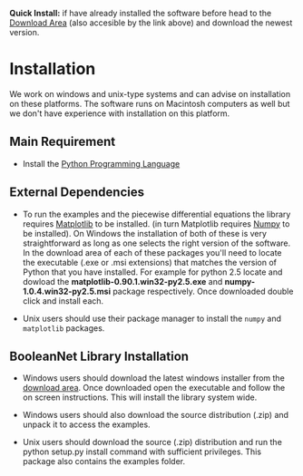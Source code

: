**Quick Install:** if have already installed the software before head to the
[Download Area](http://code.google.com/p/booleannet/downloads/list) (also accesible by the link above) and download the newest version.

# Installation #

We work on windows and unix-type systems and can advise on installation on these platforms. The software runs on Macintosh computers as well but we don't have experience with installation on this platform.

## Main Requirement ##

  * Install the [Python Programming Language](http://www.python.org)

## External Dependencies ##

  * To run the examples and the piecewise differential equations the library requires [Matplotlib](http://matplotlib.sourceforge.net/) to be installed. (in turn Matplotlib requires [Numpy](http://numpy.scipy.org/) to be installed). On Windows the installation of both of these is very straightforward as long as one selects the right version of the software. In the download area of each of these packages you'll need to locate the executable (.exe or .msi extensions) that matches the version of Python that you have installed. For example for python 2.5 locate and dowload the **matplotlib-0.90.1.win32-py2.5.exe** and    **numpy-1.0.4.win32-py2.5.msi** package respectively. Once downloaded double click and install each.

  * Unix users should use their package manager to install the `numpy` and `matplotlib` packages.

## BooleanNet Library Installation ##

  * Windows users should download the latest windows installer from the [download area](http://code.google.com/p/booleannet/downloads/list). Once downloaded open the executable and follow the on screen instructions. This will install the library system wide.

  * Windows users should also download the source distribution (.zip) and unpack it to access the examples.

  * Unix users should download the source (.zip) distribution and run the python setup.py install command with sufficient privileges. This package also contains the examples folder.